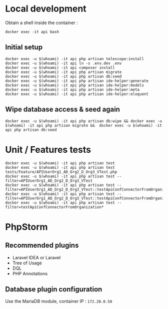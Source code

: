 # Local development

Obtain a shell inside the container :

    docker exec -it api bash

## Initial setup

    docker exec -u $(whoami) -it api php artisan telescope:install
    docker exec -u $(whoami) -it api ln -s .env.dev .env
    docker exec -u $(whoami) -it api composer install
    docker exec -u $(whoami) -it api php artisan migrate
    docker exec -u $(whoami) -it api php artisan db:seed
    docker exec -u $(whoami) -it api php artisan ide-helper:generate
    docker exec -u $(whoami) -it api php artisan ide-helper:models
    docker exec -u $(whoami) -it api php artisan ide-helper:meta
    docker exec -u $(whoami) -it api php artisan ide-helper:eloquent

## Wipe database access & seed again

    docker exec -u $(whoami) -it api php artisan db:wipe && docker exec -u $(whoami) -it api php artisan migrate &&  docker exec -u $(whoami) -it api php artisan db:seed

# Unit / Features tests

    docker exec -u $(whoami) -it api php artisan test
    docker exec -u $(whoami) -it api php artisan test tests/Feature/APIUserOrg1_AD_Org2_D_Org3_VTest.php
    docker exec -u $(whoami) -it api php artisan test --filter=APIUserOrg1_AD_Org2_D_Org3_VTest
    docker exec -u $(whoami) -it api php artisan test --filter=APIUserOrg1_AD_Org2_D_Org3_VTest::testApiConfConnectorFromOrganization2PrimeReactTreeDb
    docker exec -u $(whoami) -it api php artisan test --filter=APIUserOrg1_AD_Org2_D_Org3_VTest::testApiConfConnectorFromOrganization*
    docker exec -u $(whoami) -it api php artisan test --filter=testApiConfConnectorFromOrganization*


# PhpStorm
## Recommended plugins
* Laravel IDEA or Laravel
* Tree of Usage
* DQL
* PHP Annotations

## Database plugin configuration

Use the MariaDB module, container IP : `172.20.0.50`
